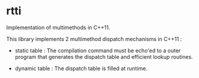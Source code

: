 rtti
====

Implementation of multimethods in C++11.

This library implements 2 multimethod dispatch mechanisms in C++11 :
- static table :
    The compilation command must be echo'ed to a outer program
    that generates the dispatch table and efficient lookup
    routines.

- dynamic table :
    The dispatch table is filled at runtime.
